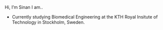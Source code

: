 Hi, I’m Sinan
I am..
- Currently studying Biomedical Engineering at the KTH Royal Insitute of Technology in Stockholm, Sweden.
